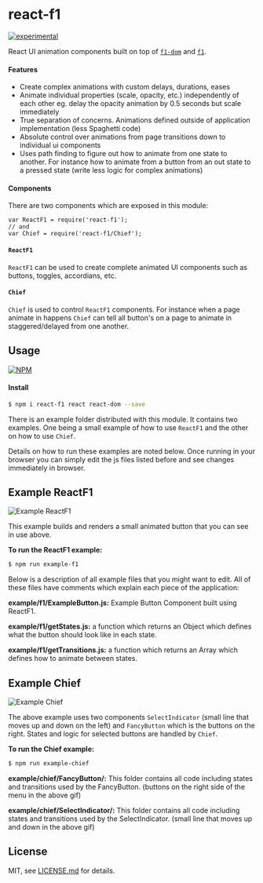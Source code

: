 # react-f1

[![experimental](http://badges.github.io/stability-badges/dist/experimental.svg)](http://github.com/badges/stability-badges)

React UI animation components built on top of [`f1-dom`](https://www.npmjs.com/package/f1-dom) and [`f1`](https://www.npmjs.com/package/f1).

#### Features

- Create complex animations with custom delays, durations, eases
- Animate individual properties (scale, opacity, etc.) independently of each other eg. delay the opacity animation by 0.5 seconds but scale immediately
- True separation of concerns. Animations defined outside of application implementation (less Spaghetti code)
- Absolute control over animations from page transitions down to individual ui components
- Uses path finding to figure out how to animate from one state to another. For instance how to animate from a button from an out state to a pressed state (write less logic for complex animations)


#### Components

There are two components which are exposed in this module:
```
var ReactF1 = require('react-f1');
// and
var Chief = require('react-f1/Chief');
```

#### `ReactF1`
`ReactF1` can be used to create complete animated UI components such as buttons, toggles, accordians, etc.

#### `Chief`
`Chief` is used to control `ReactF1` components. For instance when a page animate in happens `Chief` can tell all button's on a page to animate in staggered/delayed from one another.

## Usage

[![NPM](https://nodei.co/npm/react-f1.png)](https://www.npmjs.com/package/react-f1)

#### Install
```bash
$ npm i react-f1 react react-dom --save
```

There is an example folder distributed with this module. It contains two examples. One being a small example of how to use `ReactF1` and the other on how to use `Chief`.

Details on how to run these examples are noted below. Once running in your browser you can simply edit the js files listed before and see changes immediately in browser.

## Example ReactF1

![Example ReactF1](https://media.githubusercontent.com/media/Jam3/react-f1/dev/example/react-f1.gif)

This example builds and renders a small animated button that you can see in use above.

**To run the ReactF1 example:**
```bash
$ npm run example-f1
```

Below is a description of all example files that you might want to edit. All of these files have comments which explain each piece of the application:

**example/f1/ExampleButton.js:** Example Button Component built using ReactF1.

**example/f1/getStates.js:** a function which returns an Object which defines what the button should look like in each state.

**example/f1/getTransitions.js:** a function which returns an Array which defines how to animate between states.

## Example Chief

![Example Chief](https://media.githubusercontent.com/media/Jam3/react-f1/dev/example/react-f1-chief.gif)

The above example uses two components `SelectIndicator` (small line that moves up and down on the left) and `FancyButton` which is the buttons on the right. States and logic for selected buttons are handled by `Chief`.

**To run the Chief example:**
```bash
$ npm run example-chief
```

**example/chief/FancyButton/:** This folder contains all code including states and transitions used by the FancyButton. (buttons on the right side of the menu in the above gif)

**example/chief/SelectIndicator/:** This folder contains all code including states and transitions used by the SelectIndicator. (small line that moves up and down in the above gif) 

## License

MIT, see [LICENSE.md](http://github.com/Jam3/react-f1/blob/master/LICENSE.md) for details.
